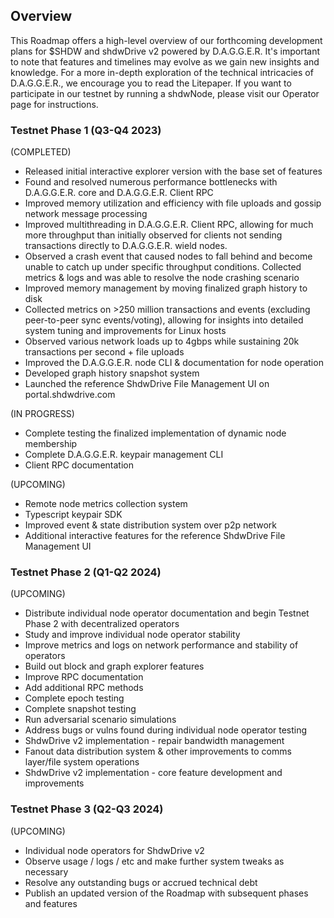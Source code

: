 ## Overview
This Roadmap offers a high-level overview of our forthcoming development plans for $SHDW and shdwDrive v2 powered by D.A.G.G.E.R. It's important to note that features and timelines may evolve as we gain new insights and knowledge. For a more in-depth exploration of the technical intricacies of D.A.G.G.E.R., we encourage you to read the Litepaper. If you want to participate in our testnet by running a shdwNode, please visit our Operator page for instructions.

### Testnet Phase 1 (Q3-Q4 2023)
(COMPLETED)
* Released initial interactive explorer version with the base set of features
* Found and resolved numerous performance bottlenecks with D.A.G.G.E.R. core and D.A.G.G.E.R. Client RPC
* Improved memory utilization and efficiency with file uploads and gossip network message processing
* Improved multithreading in D.A.G.G.E.R. Client RPC, allowing for much more throughput than initially observed for clients not sending transactions directly to D.A.G.G.E.R. wield nodes.
* Observed a crash event that caused nodes to fall behind and become unable to catch up under specific throughput conditions. Collected metrics & logs and was able to resolve the node crashing scenario
* Improved memory management by moving finalized graph history to disk
* Collected metrics on >250 million transactions and events (excluding peer-to-peer sync events/voting), allowing for insights into detailed system tuning and improvements for Linux hosts
* Observed various network loads up to 4gbps while sustaining 20k transactions per second + file uploads
* Improved the D.A.G.G.E.R. node CLI & documentation for node operation
* Developed graph history snapshot system‍ 
* Launched the reference ShdwDrive File Management UI on portal.shdwdrive.com

(IN PROGRESS)
* Complete testing the finalized implementation of dynamic node membership
* Complete D.A.G.G.E.R. keypair management CLI
* Client RPC documentation 

(UPCOMING)
* Remote node metrics collection system 
* Typescript keypair SDK
* Improved event & state distribution system over p2p network
* Additional interactive features for the reference ShdwDrive File Management UI

### Testnet Phase 2 (Q1-Q2 2024)
(UPCOMING)
* Distribute individual node operator documentation and begin Testnet Phase 2 with decentralized operators
* Study and improve individual node operator stability
* Improve metrics and logs on network performance and stability of operators
* Build out block and graph explorer features
* Improve RPC documentation
* Add additional RPC methods
* Complete epoch testing
* Complete snapshot testing
* Run adversarial scenario simulations
* Address bugs or vulns found during individual node operator testing
* ShdwDrive v2 implementation - repair bandwidth management
* Fanout data distribution system & other improvements to comms layer/file system operations 
* ShdwDrive v2 implementation - core feature development and improvements

### Testnet Phase 3 (Q2-Q3 2024)
(UPCOMING)
* Individual node operators for ShdwDrive v2
* Observe usage / logs / etc and make further system tweaks as necessary
* Resolve any outstanding bugs or accrued technical debt
* Publish an updated version of the Roadmap with subsequent phases and features